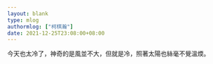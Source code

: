 ```yaml
---
layout: blank
type: mlog
authormlog: ["柯棋瀚"]
date: 2021-12-25T23:08:00+08:00
---
```


今天也太冷了，神奇的是風並不大，但就是冷，照著太陽也絲毫不覺溫煗。
